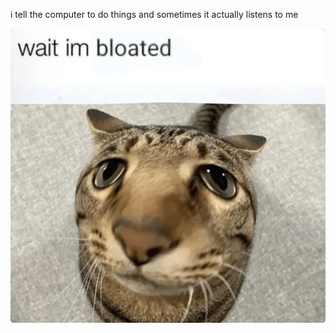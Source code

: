 i tell the computer to do things and sometimes it actually listens to me
<!--START_SECTION:update_image-->
<img src=https://raw.githubusercontent.com/sneakykestrel/sneakykestrel/main/.github/images/wait-im-bloated.png height="" width="" align=left alt=kitty />
<!--END_SECTION:update_image-->

